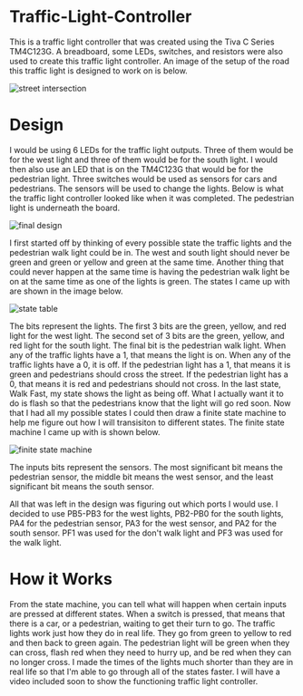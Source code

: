 # Traffic-Light-Controller

This is a traffic light controller that was created using the Tiva C Series TM4C123G. A breadboard, some LEDs, switches, and resistors
were also used to create this traffic light controller. An image of the setup of the road this traffic light is designed to work
on is below.

![street intersection](https://i.imgur.com/Y38acAG.jpg)

# Design

I would be using 6 LEDs for the traffic light outputs. Three of them would be for the west light and three of them would be for the 
south light. I would then also use an LED that is on the TM4C123G that would be for the pedestrian light. Three switches would be used 
as sensors for cars and pedestrians. The sensors will be used to change the lights. Below is what the traffic light controller looked 
like when it was completed. The pedestrian light is underneath the board.

![final design](https://i.imgur.com/HZYJh8x.png)

I first started off by thinking of every possible state the traffic lights and the pedestrian walk light could be in. The west and south
light should never be green and green or yellow and green at the same time. Another thing that could never happen at the same time is
having the pedestrian walk light be on at the same time as one of the lights is green. The states I came up with are shown in the image
below.

![state table](https://i.imgur.com/leOgN5j.png)

The bits represent the lights. The first 3 bits are the green, yellow, and red light for the west light. The second set of 3 bits are
the green, yellow, and red light for the south light. The final bit is the pedestrian walk light. When any of the traffic lights have a 
1,  that means the light is on. When any of the traffic lights have a 0, it is off. If the pedestrian light has a 1, that means it is 
green and pedestrians should cross the street. If the pedestrian light has a 0, that means it is red and pedestrians should not cross. 
In the last state, Walk Fast, my state shows the light as being off. What I actually want it to do is flash so that the pedestrians know 
that the light will go red soon. Now that I had all my possible states I could then draw a finite state machine to help me figure out 
how I will transisiton to different states. The finite state machine I came up with is shown below.

![finite state machine](https://i.imgur.com/lVnGqPD.png)

The inputs bits represent the sensors. The most significant bit means the pedestrian sensor, the middle bit means the west sensor, and 
the least significant bit means the south sensor.

All that was left in the design was figuring out which ports I would use. I decided to use PB5-PB3 for the west lights, PB2-PB0 for the
south lights, PA4 for the pedestrian sensor, PA3 for the west sensor, and PA2 for the south sensor. PF1 was used for the don't walk
light and PF3 was used for the walk light.

# How it Works
From the state machine, you can tell what will happen when certain inputs are pressed at different states. When a switch is pressed,
that means that there is a car, or a pedestrian, waiting to get their turn to go. The traffic lights work just how they do in real life.
They go from green to yellow to red and then back to green again. The pedestrian light will be green when they can cross, flash red when
they need to hurry up, and be red when they can no longer cross. I made the times of the lights much shorter than they are in real life
so that I'm able to go through all of the states faster. I will have a video included soon to show the functioning traffic light
controller.
